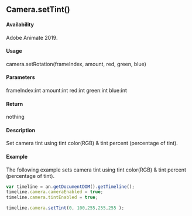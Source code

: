 ## Camera.setTint()

#### Availability

Adobe Animate 2019.

#### Usage

camera.setRotation(frameIndex, amount, red, green, blue)

#### Parameters

frameIndex:int amount:int red:int green:int blue:int

#### Return

nothing

#### Description

Set camera tint using tint color(RGB) & tint percent (percentage of tint).

#### Example

The following example sets camera tint using tint color(RGB) & tint percent (percentage of tint).
```javascript
var timeline = an.getDocumentDOM().getTimeline();
timeline.camera.cameraEnabled = true;
timeline.camera.tintEnabled = true;

timeline.camera.setTint(0, 100,255,255,255 );

```
